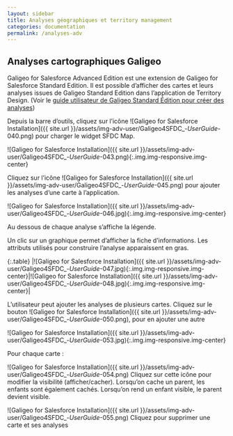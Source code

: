 ```yaml
---
layout: sidebar
title: Analyses géographiques et territory management
categories: documentation
permalink: /analyses-adv
---
```


## Analyses cartographiques Galigeo

Galigeo for Salesforce Advanced Edition est une extension de Galigeo for Salesforce Standard Edition. Il est possible d’afficher des cartes et leurs analyses issues de Galigeo Standard Edition dans l’application de Territory Design. (Voir le [guide utilisateur de Galigeo Standard Édition pour créer des analyses](/analytics))

Depuis la barre d’outils, cliquez sur l’icône 	![Galigeo for Salesforce Installation]({{ site.url }}/assets/img-adv-user/Galigeo4SFDC_-_UserGuide_-040.png) pour charger le widget SFDC Map.

![Galigeo for Salesforce Installation]({{ site.url }}/assets/img-adv-user/Galigeo4SFDC_-_UserGuide_-043.png){:.img.img-responsive.img-center}

Cliquez sur l’icône ![Galigeo for Salesforce Installation]({{ site.url }}/assets/img-adv-user/Galigeo4SFDC_-_UserGuide_-045.png) pour ajouter les analyses d’une carte à l’application.

![Galigeo for Salesforce Installation]({{ site.url }}/assets/img-adv-user/Galigeo4SFDC_-_UserGuide_-046.jpg){:.img.img-responsive.img-center}

Au dessous de chaque analyse s’affiche la légende.

Un clic sur un graphique permet d’afficher la fiche d’informations. Les attributs utilisés pour construire l’analyse apparaissent en gras.

{:.table}
|![Galigeo for Salesforce Installation]({{ site.url }}/assets/img-adv-user/Galigeo4SFDC_-_UserGuide_-047.jpg){:.img.img-responsive.img-center}|![Galigeo for Salesforce Installation]({{ site.url }}/assets/img-adv-user/Galigeo4SFDC_-_UserGuide_-048.jpg){:.img.img-responsive.img-center}|



L’utilisateur peut ajouter les analyses de plusieurs cartes. Cliquez sur le bouton ![Galigeo for Salesforce Installation]({{ site.url }}/assets/img-adv-user/Galigeo4SFDC_-_UserGuide_-050.png), pour en ajouter une autre

![Galigeo for Salesforce Installation]({{ site.url }}/assets/img-adv-user/Galigeo4SFDC_-_UserGuide_-053.jpg){:.img.img-responsive.img-center}


Pour chaque carte :

![Galigeo for Salesforce Installation]({{ site.url }}/assets/img-adv-user/Galigeo4SFDC_-_UserGuide_-054.png) Cliquez sur cette icône pour modifier la visibilité (afficher/cacher). Lorsqu’on cache un parent, les enfants sont également cachés. Lorsqu’on rend un enfant visible, le parent devient visible.

![Galigeo for Salesforce Installation]({{ site.url }}/assets/img-adv-user/Galigeo4SFDC_-_UserGuide_-055.png) Cliquez pour supprimer une carte et ses analyses